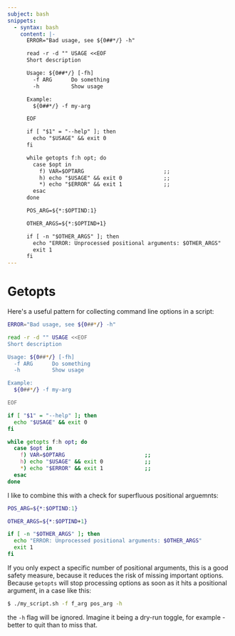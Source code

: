 ```yaml
---
subject: bash
snippets:
  - syntax: bash
    content: |-
      ERROR="Bad usage, see ${0##*/} -h"

      read -r -d "" USAGE <<EOF
      Short description

      Usage: ${0##*/} [-fh]
        -f ARG      Do something
        -h          Show usage

      Example:
        ${0##*/} -f my-arg

      EOF

      if [ "$1" = "--help" ]; then
        echo "$USAGE" && exit 0
      fi

      while getopts f:h opt; do
        case $opt in
          f) VAR=$OPTARG                         ;;
          h) echo "$USAGE" && exit 0             ;;
          *) echo "$ERROR" && exit 1             ;;
        esac
      done

      POS_ARG=${*:$OPTIND:1}

      OTHER_ARGS=${*:$OPTIND+1}

      if [ -n "$OTHER_ARGS" ]; then
        echo "ERROR: Unprocessed positional arguments: $OTHER_ARGS"
        exit 1
      fi
---
```


# Getopts

Here's a useful pattern for collecting command line options in a script:

```bash
ERROR="Bad usage, see ${0##*/} -h"

read -r -d "" USAGE <<EOF
Short description

Usage: ${0##*/} [-fh]
  -f ARG      Do something
  -h          Show usage

Example:
  ${0##*/} -f my-arg

EOF

if [ "$1" = "--help" ]; then
  echo "$USAGE" && exit 0
fi

while getopts f:h opt; do
  case $opt in
    f) VAR=$OPTARG                         ;;
    h) echo "$USAGE" && exit 0             ;;
    *) echo "$ERROR" && exit 1             ;;
  esac
done
```

I like to combine this with a check for superfluous positional arguemnts:

```bash
POS_ARG=${*:$OPTIND:1}

OTHER_ARGS=${*:$OPTIND+1}

if [ -n "$OTHER_ARGS" ]; then
  echo "ERROR: Unprocessed positional arguments: $OTHER_ARGS"
  exit 1
fi
```

If you only expect a specific number of positional arguments, this is a good
safety measure, because it reduces the risk of missing important options.
Because `getopts` will stop processing options as soon as it hits a positional
argument, in a case like this:

```bash
$ ./my_script.sh -f f_arg pos_arg -h
```

the `-h` flag will be ignored. Imagine it being a dry-run toggle, for example -
better to quit than to miss that.
